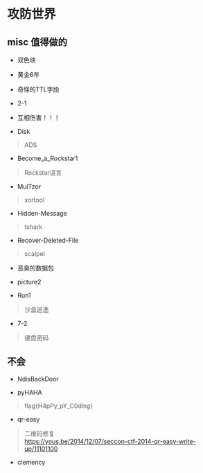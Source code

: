 
# 攻防世界


## misc 值得做的

* 双色块

* 黄金6年

* 奇怪的TTL字段

* 2-1

* 互相伤害！！！

* Disk
> ADS

* Become_a_Rockstar1
> Rockstar语言

* MulTzor
> xortool


* Hidden-Message
> tshark

* Recover-Deleted-File
> scalpel  


* 恶臭的数据包

* picture2

* Run1
> 沙盒逃逸
>

* 7-2
> 键盘密码

## 不会
* NdisBackDoor

* pyHAHA
> flag{H4pPy_pY_C0dlng}

* qr-easy
> 二维码修复  
> https://yous.be/2014/12/07/seccon-ctf-2014-qr-easy-write-up/11101100

* clemency

